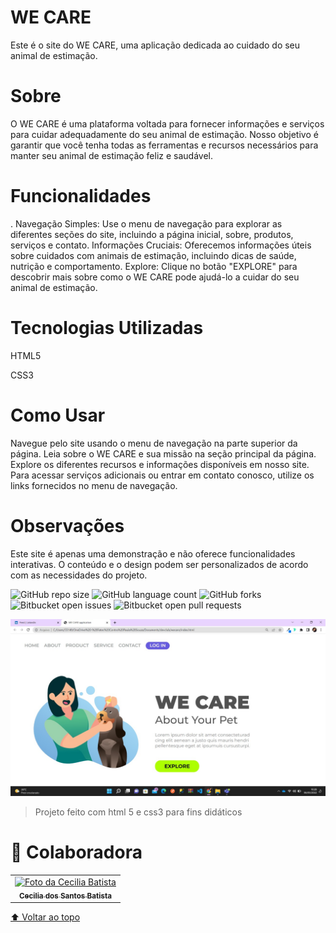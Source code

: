 # WE CARE 
Este é o site do WE CARE, uma aplicação dedicada ao cuidado do seu animal de estimação.

# Sobre
O WE CARE é uma plataforma voltada para fornecer informações e serviços para cuidar adequadamente do seu animal de estimação. Nosso objetivo é garantir que você tenha todas as ferramentas e recursos necessários para manter seu animal de estimação feliz e saudável.

# Funcionalidades
. Navegação Simples: Use o menu de navegação para explorar as diferentes seções do site, incluindo a página inicial, sobre, produtos, serviços e contato.
Informações Cruciais: Oferecemos informações úteis sobre cuidados com animais de estimação, incluindo dicas de saúde, nutrição e comportamento.
Explore: Clique no botão "EXPLORE" para descobrir mais sobre como o WE CARE pode ajudá-lo a cuidar do seu animal de estimação.
# Tecnologias Utilizadas
HTML5

CSS3
# Como Usar
Navegue pelo site usando o menu de navegação na parte superior da página.
Leia sobre o WE CARE e sua missão na seção principal da página.
Explore os diferentes recursos e informações disponíveis em nosso site.
Para acessar serviços adicionais ou entrar em contato conosco, utilize os links fornecidos no menu de navegação.
# Observações
Este site é apenas uma demonstração e não oferece funcionalidades interativas.
O conteúdo e o design podem ser personalizados de acordo com as necessidades do projeto.


<!---Esses são exemplos. Veja https://shields.io para outras pessoas ou para personalizar este conjunto de escudos. Você pode querer incluir dependências, status do projeto e informações de licença aqui--->

![GitHub repo size](https://img.shields.io/github/repo-size/iuricode/README-template?style=for-the-badge)
![GitHub language count](https://img.shields.io/github/languages/count/iuricode/README-template?style=for-the-badge)
![GitHub forks](https://img.shields.io/github/forks/iuricode/README-template?style=for-the-badge)
![Bitbucket open issues](https://img.shields.io/bitbucket/issues/iuricode/README-template?style=for-the-badge)
![Bitbucket open pull requests](https://img.shields.io/bitbucket/pr-raw/iuricode/README-template?style=for-the-badge)

<img src="./WhatsApp Image 2022-05-06 at 16.26.38.jpeg" alt="exemplo imagem">

> Projeto feito com html 5 e css3 para fins didáticos 






# 🤝 Colaboradora



<table>
  <tr>
    <td align="center">
      <a href="#">
        <img src="../ftperfil/WhatsApp Image 2022-05-17 at 13.23.34.jpeg" width="100px;" alt="Foto da Cecilia Batista "/><br>
        <sub>
          <b>Cecilia dos Santos Batista </b>
        </sub>
      </a>
    </td>
   
    
  </tr>
</table>



[⬆ Voltar ao topo](#Wecare)<br>
